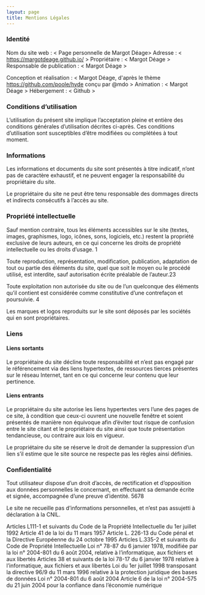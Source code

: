 ```yaml
---
layout: page
title: Mentions Légales
---
```




### Identité
Nom du site web : < Page personnelle de Margot Déage>
Adresse : < https://margotdeage.github.io/ >
Propriétaire : < Margot Déage >
Responsable de publication : < Margot Déage >

Conception et réalisation : < Margot Déage, d'après le thème https://github.com/poole/hyde conçu par @mdo >
Animation : < Margot Déage >
Hébergement : < Github >




###  Conditions d’utilisation
L’utilisation du présent site implique l’acceptation pleine et entière des conditions générales d’utilisation décrites ci-après. Ces conditions d’utilisation sont susceptibles d’être modifiées ou complétées à tout moment.


### Informations
Les informations et documents du site sont présentés à titre indicatif, n’ont pas de caractère exhaustif, et ne peuvent engager la responsabilité du propriétaire du site.

Le propriétaire du site ne peut être tenu responsable des dommages directs et indirects consécutifs à l’accès au site.

### Propriété intellectuelle
Sauf mention contraire, tous les éléments accessibles sur le site (textes, images, graphismes, logo, icônes, sons, logiciels, etc.) restent la propriété exclusive de leurs auteurs, en ce qui concerne les droits de propriété intellectuelle ou les droits d’usage. 1

Toute reproduction, représentation, modification, publication, adaptation de tout ou partie des éléments du site, quel que soit le moyen ou le procédé utilisé, est interdite, sauf autorisation écrite préalable de l’auteur.23

Toute exploitation non autorisée du site ou de l’un quelconque des éléments qu’il contient est considérée comme constitutive d’une contrefaçon et poursuivie. 4

Les marques et logos reproduits sur le site sont déposés par les sociétés qui en sont propriétaires.


### Liens

#### Liens sortants
Le propriétaire du site décline toute responsabilité et n’est pas engagé par le référencement via des liens hypertextes, de ressources tierces présentes sur le réseau Internet, tant en ce qui concerne leur contenu que leur pertinence.

#### Liens entrants
Le propriétaire du site autorise les liens hypertextes vers l’une des pages de ce site, à condition que ceux-ci ouvrent une nouvelle fenêtre et soient présentés de manière non équivoque afin d’éviter tout risque de confusion entre le site citant et le propriétaire du site
ainsi que toute présentation tendancieuse, ou contraire aux lois en vigueur.

Le propriétaire du site se réserve le droit de demander la suppression d’un lien s’il estime que le site source ne respecte pas les règles ainsi définies.


### Confidentialité
Tout utilisateur dispose d’un droit d’accès, de rectification et d’opposition aux données personnelles le concernant, en effectuant sa demande écrite et signée, accompagnée d’une preuve d’identité. 5678

Le site ne recueille pas d’informations personnelles, et n’est pas assujetti à déclaration à la CNIL. 

<div class="message">
Articles L111-1 et suivants du Code de la Propriété Intellectuelle du 1er juillet 1992 
Article 41 de la loi du 11 mars 1957 
Article L. 226-13 du Code pénal et la Directive Européenne du 24 octobre 1995 
Articles L.335-2 et suivants du Code de Propriété Intellectuelle 
Loi n° 78-87 du 6 janvier 1978, modifiée par la loi n° 2004-801 du 6 août 2004, relative à l’informatique, aux fichiers et aux libertés 
Articles 38 et suivants de la loi 78-17 du 6 janvier 1978 relative à l’informatique, aux fichiers et aux libertés 
Loi du 1er juillet 1998 transposant la directive 96/9 du 11 mars 1996 relative à la protection juridique des bases de données 
Loi n° 2004-801 du 6 août 2004 
Article 6 de la loi n° 2004-575 du 21 juin 2004 pour la confiance dans l’économie numérique 
</div>
